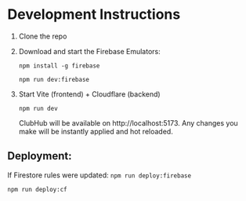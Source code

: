 # Development Instructions

1. Clone the repo

2. Download and start the Firebase Emulators:

   `npm install -g firebase`

   `npm run dev:firebase`

3. Start Vite (frontend) + Cloudflare (backend)

    `npm run dev`

    ClubHub will be available on http://localhost:5173. Any changes you make will be instantly applied and hot reloaded.


## Deployment:

If Firestore rules were updated: `npm run deploy:firebase`

`npm run deploy:cf`
